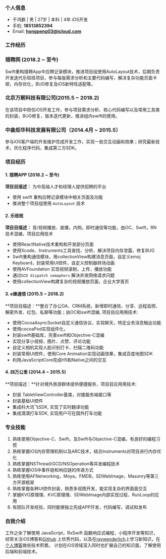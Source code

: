 ### 个人信息
- 于鸿鹏 | 男 | 27岁 | 本科 | 4年 iOS开发
- 手机: **18513852394**
- Email: **hongpeng03@icloud.com**

### 工作经历

###  猎聘网 (2018.2 ~ 至今)
Swift重构猎聘App中应聘记录模块，推进项目组使用AutoLayout技术，后期负责开发迭代乐班班项目，参与每版需求分析和主要代码编写，解决复杂功能页面卡顿，内存优化，BUG修复及iOS新特性适配等。

### 北京万朝科技有限公司(2015.5 ~ 2018.2)
在该项目中担任iOS开发⼯作，参与项目需求分析、核⼼代码编写以及常用工具类的封装，BUG修复，版本迭代更新，推进组内swift的使用。

### 中盎炬华科技发展有限公司（2014.4月 ~ 2015.5）
参与iOS客户端的开发维护完成开发工作，实现一些交互动画和效果；研究最新技术，优化程序代码，集成第三方SDK。

### 项⽬经历

#### 1. 猎聘APP (2018.2 ~ 至今)
**项⽬目描述：** 为中高端人才和经理人提供招聘的平台

- 使用 swift 重构应聘记录模块中相关页面及功能
- 推进整个项目组使用 `AutoLayout` 技术

#### 2. 乐班班

**项⽬目描述：** 音/视频播放、直播，内购，即时通信等功能，由OC、Swift，RN 技术混编，项⽬应⽤技术

- 使用ReactNative技术重构和开发部分页面
- 使用Xcode、Instruments工具查找、分析、解决项目内存泄露，修复BUG
- Swift重构通信模块，用collectionView构建消息页面，自定义emoj Keyboard，封装常用UI控件，自定义控制器转场动画
- 使用AVFoundation 实现视频录制，上传，播放功能
- 通过`GCD dispatch semaphors` 解决并发网络请求问题
- 使用collectionView构建复杂的视频播放页面，企业大学首页

#### 3. e蜂通信 (2015.5 ~ 2018.2)

**项⽬目描述：**整合了办公OA、CRM系统，新增即时通信、分享、远程监控、解密外发、红包、私聊等功能；由OC和swift混编, 项⽬目应⽤用技术:

- 使⽤CocoaAsyncSocket自定义通信协议，实现聊天，特定业务消息触达功能
- 使⽤cocoaPod实现组件化，
- 封装swift基础库，完善swift和Objective-C混编
- 实现分享⼩视频、图片、点赞、评论功能 
- ⾃定义相机实现人脸识别打卡、扫描二维码功能
- 封装常⽤UI控件，使用Core Animation实现动画效果，集成百度地图SDK
- 利⽤JavaScriptCore完成H5和Native之间的交互

#### 4. 四万公里 (2014.4 ~ 2015.5)

**项目描述：**针对境外旅游群体提供便捷服务，项⽬目应⽤用技术:

- 封装 TableViewController基类，对接服务端接口等
- 封装基础UI控件
- 集成科大讯飞SDK, 实现了实时翻译功能
- 集成滴滴打车SDK, 实现用户可在国外打车功能
	
### 专业技能

1. 熟练使用Objective-C、Swift，及Swift与Objective-C混编，有良好的编程习惯
2. 熟练掌握iOS内存管理机制以及ARC技术，结合Instruments对项目进行内存优化
3. 熟练掌握NSThread/GCD/NSOperation等并发编程技术
4. 熟练掌握iOS中事件链和响应链的传递方式
5. 熟练使⽤AFNetworking，Moya，FMDB，SDWebImage，Masonry等第三⽅开源框架
6. 熟练掌握各种UI控件封装，熟悉多视图开发，能实现复杂的界⾯面交互
7. 掌握KVO原理理、KVC原理理、SDWebImage内部实现过程、RunLoop的应⽤
8. 有团队开发经验，同时能够独立完成APP开发，代码编写，调试和发布

### 自我介绍

工作之余了解使⽤ JavaScript，RxSwift 函数响应式编程，小程序开发等知识，经常关注iOS博客和[Github](https://github.com/aTreey?utf8=%E2%9C%93&tab=repositories&q=&type=source&language=) 上优秀代码，以及在[raywenderlich](https://www.raywenderlich.com)上学习新知识，在[个人博客](https://atreey.github.io/)做些技术积累。 计划在iOS领域深⼊同时也扩展⾃己的知识⾯，了解使⽤后端和前端技术。
